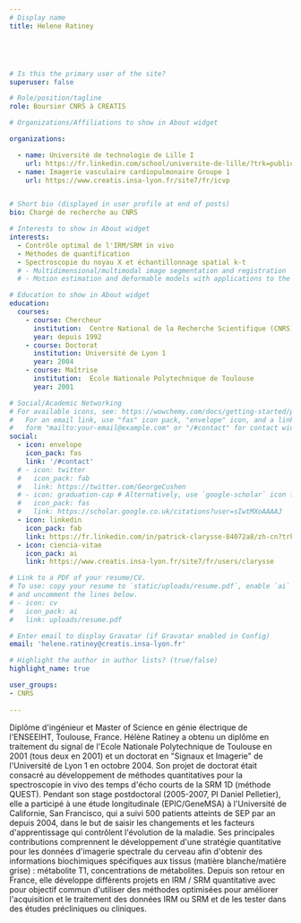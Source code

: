 ```yaml
---
# Display name
title: Helene Ratiney





# Is this the primary user of the site?
superuser: false

# Role/position/tagline
role: Boursier CNRS à CREATIS

# Organizations/Affiliations to show in About widget

organizations:

  - name: Université de technologie de Lille I
    url: https://fr.linkedin.com/school/universite-de-lille/?trk=public_profile_topcard-school 
  - name: Imagerie vasculaire cardiopulmonaire Groupe 1
    url: https://www.creatis.insa-lyon.fr/site7/fr/icvp


# Short bio (displayed in user profile at end of posts)
bio: Chargé de recherche au CNRS

# Interests to show in About widget
interests:
  - Contrôle optimal de l'IRM/SRM in vivo
  - Méthodes de quantification
  - Spectroscopie du noyau X et échantillonnage spatial k-t
  # - Multidimensional/multimodal image segmentation and registration
  # - Motion estimation and deformable models with applications to the 3D analysis of the heart functions

# Education to show in About widget
education:
  courses:
    - course: Chercheur
      institution:  Centre National de la Recherche Scientifique (CNRS), CREATIS
      year: depuis 1992
    - course: Doctorat
      institution: Université de Lyon 1
      year: 2004
    - course: Maîtrise
      institution:  Ecole Nationale Polytechnique de Toulouse
      year: 2001

# Social/Academic Networking
# For available icons, see: https://wowchemy.com/docs/getting-started/page-builder/#icons
#   For an email link, use "fas" icon pack, "envelope" icon, and a link in the
#   form "mailto:your-email@example.com" or "/#contact" for contact widget.
social:
  - icon: envelope
    icon_pack: fas
    link: '/#contact'
  # - icon: twitter
  #   icon_pack: fab
  #   link: https://twitter.com/GeorgeCushen
  # - icon: graduation-cap # Alternatively, use `google-scholar` icon from `ai` icon pack
  #   icon_pack: fas
  #   link: https://scholar.google.co.uk/citations?user=sIwtMXoAAAAJ
  - icon: linkedin
    icon_pack: fab
    link: https://fr.linkedin.com/in/patrick-clarysse-84072a8/zh-cn?trk=people-guest_people_search-card
  - icon: ciencia-vitae
    icon_pack: ai
    link: https://www.creatis.insa-lyon.fr/site7/fr/users/clarysse 

# Link to a PDF of your resume/CV.
# To use: copy your resume to `static/uploads/resume.pdf`, enable `ai` icons in `params.toml`,
# and uncomment the lines below.
# - icon: cv
#   icon_pack: ai
#   link: uploads/resume.pdf

# Enter email to display Gravatar (if Gravatar enabled in Config)
email: 'helene.ratiney@creatis.insa-lyon.fr'

# Highlight the author in author lists? (true/false)
highlight_name: true

user_groups:
- CNRS
 
---
```


Diplôme d'ingénieur et Master of Science en génie électrique de l'ENSEEIHT, Toulouse, France. Hélène Ratiney a obtenu un diplôme en traitement du signal de l'Ecole Nationale Polytechnique de Toulouse en 2001 (tous deux en 2001) et un doctorat en "Signaux et Imagerie" de l'Université de Lyon 1 en octobre 2004. Son projet de doctorat était consacré au développement de méthodes quantitatives pour la spectroscopie in vivo des temps d'écho courts de la SRM 1D (méthode QUEST). Pendant son stage postdoctoral (2005-2007, PI Daniel Pelletier), elle a participé à une étude longitudinale (EPIC/GeneMSA) à l'Université de Californie, San Francisco, qui a suivi 500 patients atteints de SEP par an depuis 2004, dans le but de saisir les changements et les facteurs d'apprentissage qui contrôlent l'évolution de la maladie. Ses principales contributions comprennent le développement d'une stratégie quantitative pour les données d'imagerie spectrale du cerveau afin d'obtenir des informations biochimiques spécifiques aux tissus (matière blanche/matière grise) : métabolite T1, concentrations de métabolites. Depuis son retour en France, elle développe différents projets en IRM / SRM quantitative avec pour objectif commun d'utiliser des méthodes optimisées pour améliorer l'acquisition et le traitement des données IRM ou SRM et de les tester dans des études précliniques ou cliniques.
